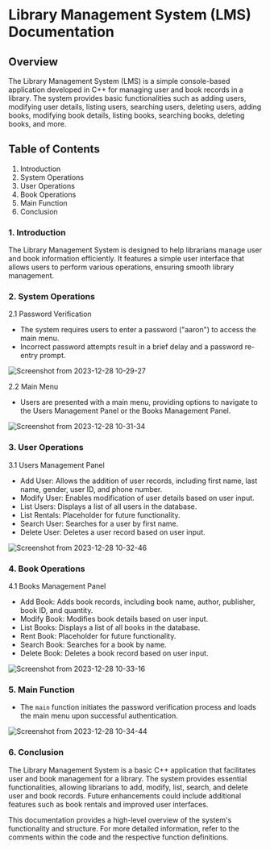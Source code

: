 # Library Management System (LMS) Documentation

## Overview

The Library Management System (LMS) is a simple console-based application developed in C++ for managing user and book records in a library. The system provides basic functionalities such as adding users, modifying user details, listing users, searching users, deleting users, adding books, modifying book details, listing books, searching books, deleting books, and more.

## Table of Contents
1. Introduction
2. System Operations
3. User Operations
4. Book Operations
5. Main Function
6. Conclusion


### 1. Introduction
   
The Library Management System is designed to help librarians manage user and book information efficiently. It features a simple user interface that allows users to perform various operations, ensuring smooth library management.

### 2. System Operations 

2.1 Password Verification
- The system requires users to enter a password ("aaron") to access the main menu.
- Incorrect password attempts result in a brief delay and a password re-entry prompt.
  
![Screenshot from 2023-12-28 10-29-27](https://github.com/AaronNevalinz/Library-Management-System/assets/76948733/7f6bf1c6-3fde-496f-96b7-3ff2bdbea60a)


2.2 Main Menu
- Users are presented with a main menu, providing options to navigate to the Users Management Panel or the Books Management Panel.
  
![Screenshot from 2023-12-28 10-31-34](https://github.com/AaronNevalinz/Library-Management-System/assets/76948733/f23945d3-eaf7-41f9-8d0e-ab21e64939dd)


### 3. User Operations 

3.1 Users Management Panel

- Add User: Allows the addition of user records, including first name, last name, gender, user ID, and phone number.
- Modify User: Enables modification of user details based on user input.
- List Users: Displays a list of all users in the database.
- List Rentals: Placeholder for future functionality.
- Search User: Searches for a user by first name.
- Delete User: Deletes a user record based on user input.
  
![Screenshot from 2023-12-28 10-32-46](https://github.com/AaronNevalinz/Library-Management-System/assets/76948733/178fcd10-79ac-4af4-9939-5e194c3052f0)


### 4. Book Operations 

4.1 Books Management Panel

- Add Book: Adds book records, including book name, author, publisher, book ID, and quantity.
- Modify Book: Modifies book details based on user input.
- List Books: Displays a list of all books in the database.
- Rent Book: Placeholder for future functionality.
- Search Book: Searches for a book by name.
- Delete Book: Deletes a book record based on user input.
  
![Screenshot from 2023-12-28 10-33-16](https://github.com/AaronNevalinz/Library-Management-System/assets/76948733/bc2b253a-c570-4c73-92d1-7450715f3d47)


### 5. Main Function 

- The `main` function initiates the password verification process and loads the main menu upon successful authentication.
  
![Screenshot from 2023-12-28 10-34-44](https://github.com/AaronNevalinz/Library-Management-System/assets/76948733/4e23806f-863d-4b79-adce-6d7fc0d7952e)


### 6. Conclusion 

The Library Management System is a basic C++ application that facilitates user and book management for a library. The system provides essential functionalities, allowing librarians to add, modify, list, search, and delete user and book records. Future enhancements could include additional features such as book rentals and improved user interfaces.

This documentation provides a high-level overview of the system's functionality and structure. For more detailed information, refer to the comments within the code and the respective function definitions.

